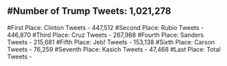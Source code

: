 #Number of Trump Tweets: 1,021,278
---
#First Place: Clinton Tweets - 447,512
#Second Place: Rubio Tweets - 446,870
#Third Place: Cruz Tweets - 267,968
#Fourth Place: Sanders Tweets - 215,681
#Fifth Place: Jeb! Tweets - 153,138
#Sixth Place: Carson Tweets - 76,259
#Seventh Place: Kasich Tweets - 47,468
#Last Place: Total Tweets -  
